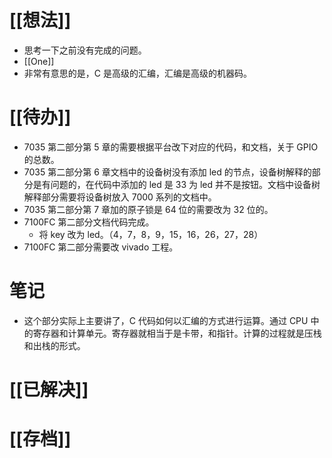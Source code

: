# [[想法]]
- 思考一下之前没有完成的问题。
- [[One]]
- 非常有意思的是，C 是高级的汇编，汇编是高级的机器码。

# [[待办]]
- 7035 第二部分第 5 章的需要根据平台改下对应的代码，和文档，关于 GPIO 的总数。
- 7035 第二部分第 6 章文档中的设备树没有添加 led 的节点，设备树解释的部分是有问题的，在代码中添加的 led 是 33 为 led 并不是按钮。文档中设备树解释部分需要将设备树放入 7000 系列的文档中。
- 7035 第二部分第 7 章加的原子锁是 64 位的需要改为 32 位的。
- 7100FC 第二部分文档代码完成。
	- 将 key 改为 led。（4，7，8，9，15，16，26，27，28）
- 7100FC 第二部分需要改 vivado 工程。

# 笔记
- 这个部分实际上主要讲了，C 代码如何以汇编的方式进行运算。通过 CPU 中的寄存器和计算单元。寄存器就相当于是卡带，和指针。计算的过程就是压栈和出栈的形式。

# [[已解决]]

# [[存档]]